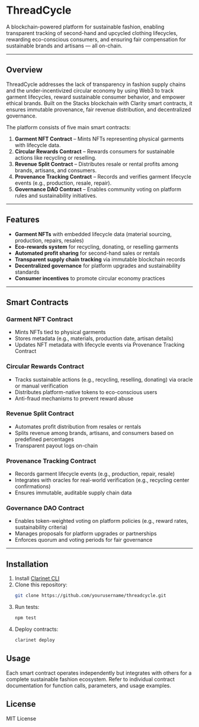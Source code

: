 # ThreadCycle

A blockchain-powered platform for sustainable fashion, enabling transparent tracking of second-hand and upcycled clothing lifecycles, rewarding eco-conscious consumers, and ensuring fair compensation for sustainable brands and artisans — all on-chain.

---

## Overview

ThreadCycle addresses the lack of transparency in fashion supply chains and the under-incentivized circular economy by using Web3 to track garment lifecycles, reward sustainable consumer behavior, and empower ethical brands. Built on the Stacks blockchain with Clarity smart contracts, it ensures immutable provenance, fair revenue distribution, and decentralized governance.

The platform consists of five main smart contracts:

1. **Garment NFT Contract** – Mints NFTs representing physical garments with lifecycle data.
2. **Circular Rewards Contract** – Rewards consumers for sustainable actions like recycling or reselling.
3. **Revenue Split Contract** – Distributes resale or rental profits among brands, artisans, and consumers.
4. **Provenance Tracking Contract** – Records and verifies garment lifecycle events (e.g., production, resale, repair).
5. **Governance DAO Contract** – Enables community voting on platform rules and sustainability initiatives.

---

## Features

- **Garment NFTs** with embedded lifecycle data (material sourcing, production, repairs, resales)  
- **Eco-rewards system** for recycling, donating, or reselling garments  
- **Automated profit sharing** for second-hand sales or rentals  
- **Transparent supply chain tracking** via immutable blockchain records  
- **Decentralized governance** for platform upgrades and sustainability standards  
- **Consumer incentives** to promote circular economy practices  

---

## Smart Contracts

### Garment NFT Contract
- Mints NFTs tied to physical garments  
- Stores metadata (e.g., materials, production date, artisan details)  
- Updates NFT metadata with lifecycle events via Provenance Tracking Contract  

### Circular Rewards Contract
- Tracks sustainable actions (e.g., recycling, reselling, donating) via oracle or manual verification  
- Distributes platform-native tokens to eco-conscious users  
- Anti-fraud mechanisms to prevent reward abuse  

### Revenue Split Contract
- Automates profit distribution from resales or rentals  
- Splits revenue among brands, artisans, and consumers based on predefined percentages  
- Transparent payout logs on-chain  

### Provenance Tracking Contract
- Records garment lifecycle events (e.g., production, repair, resale)  
- Integrates with oracles for real-world verification (e.g., recycling center confirmations)  
- Ensures immutable, auditable supply chain data  

### Governance DAO Contract
- Enables token-weighted voting on platform policies (e.g., reward rates, sustainability criteria)  
- Manages proposals for platform upgrades or partnerships  
- Enforces quorum and voting periods for fair governance  

---

## Installation

1. Install [Clarinet CLI](https://docs.hiro.so/clarinet/getting-started)  
2. Clone this repository:  
   ```bash
   git clone https://github.com/yourusername/threadcycle.git
   ```  
3. Run tests:  
   ```bash
   npm test
   ```  
4. Deploy contracts:  
   ```bash
   clarinet deploy
   ```

## Usage

Each smart contract operates independently but integrates with others for a complete sustainable fashion ecosystem. Refer to individual contract documentation for function calls, parameters, and usage examples.

## License

MIT License